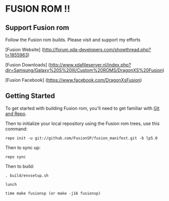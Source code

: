 FUSION ROM !!
=============

Support Fusion rom
------------------
Follow the Fusion rom builds. Please visit and support my efforts

[Fusion Website] (http://forum.xda-developers.com/showthread.php?t=1855963)

[Fusion Downloads] (http://www.xdafileserver.nl/index.php?dir=Samsung/Galaxy%20S%20III/Custom%20ROMS/DragonXS%20Fusion)

[Fusion Facebook] (https://www.facebook.com/DragonXsFusion)


Getting Started
---------------

To get started with building Fusion rom, you'll need to get
familiar with [Git and Repo](http://source.android.com/download/using-repo).

Then to initialize your local repository using the Fusion rom trees, use this command:

    repo init -u git://github.com/FusionSP/fusion_manifest.git -b lp5.0

Then to sync up:

    repo sync

Then to build:

    . build/envsetup.sh

    lunch

    time make fusionsp (or make -j16 fusionsp)
